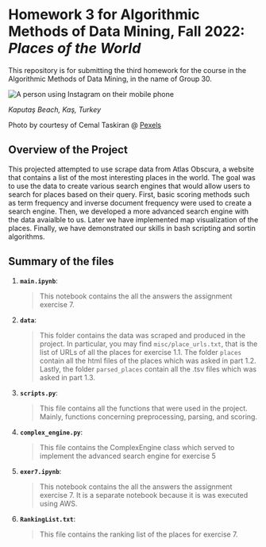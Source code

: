 # Homework 3 for Algorithmic Methods of Data Mining, Fall 2022: *Places of the World*
This repository is for submitting the third homework for the course in the Algorithmic Methods of Data Mining, in the name of Group 30.

![A person using Instagram on their mobile phone](https://images.pexels.com/photos/3569950/pexels-photo-3569950.jpeg?auto=compress&cs=tinysrgb&w=300&h=375&dpr=2)

*Kaputaş Beach, Kaş, Turkey*

Photo by courtesy of Cemal Taskiran @ [Pexels](https://www.pexels.com/@cemal-taskiran-420171/)

## Overview of the Project
This projected attempted to use scrape data from Atlas Obscura, a website that contains a list of the most interesting places in the world. The goal was to use the data to create various search engines that would allow users to search for places based on their query. First, basic scoring methods such as term frequency and inverse document frequency were used to create a search engine. Then, we developed a more advanced search engine with the data avaialble to us. Later we have implemented map visualization of the places. Finally, we have demonstrated our skills in bash scripting and sortin algorithms.


## Summary of the files

1. __`main.ipynb`__: 
	> This notebook contains the all the answers the assignment exercise 7.

2. __`data`__:
   > This folder contains the data was scraped and produced in the project. In particular, you may find `misc/place_urls.txt`, that is the list of URLs of all the places for exercise 1.1. The folder `places` contain all the html files of the places which was asked in part 1.2. Lastly, the folder `parsed_places` contain all the .tsv files which was asked in part 1.3. 

3. __`scripts.py`__:
    > This file contains all the functions that were used in the project. Mainly, functions concerning preprocessing, parsing, and scoring.

4. __`complex_engine.py`__:
   > This file contains the ComplexEngine class which served to implement the advanced search engine for exercise 5

5. __`exer7.ipynb`__: 
    > This notebook contains the all the answers the assignment exercise 7. It is a separate notebook because it is was executed using AWS.

6. __`RankingList.txt`__:
   > This file contains the ranking list of the places for exercise 7.
